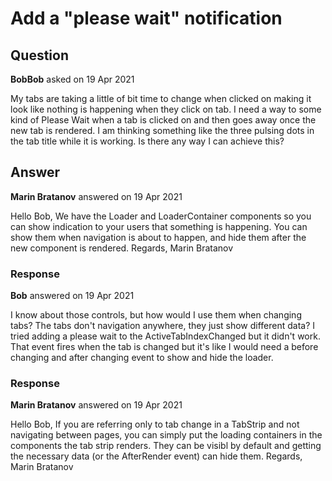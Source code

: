 # Add a "please wait" notification

## Question

**BobBob** asked on 19 Apr 2021

My tabs are taking a little of bit time to change when clicked on making it look like nothing is happening when they click on tab. I need a way to some kind of Please Wait when a tab is clicked on and then goes away once the new tab is rendered. I am thinking something like the three pulsing dots in the tab title while it is working. Is there any way I can achieve this?

## Answer

**Marin Bratanov** answered on 19 Apr 2021

Hello Bob, We have the Loader and LoaderContainer components so you can show indication to your users that something is happening. You can show them when navigation is about to happen, and hide them after the new component is rendered. Regards, Marin Bratanov

### Response

**Bob** answered on 19 Apr 2021

I know about those controls, but how would I use them when changing tabs? The tabs don't navigation anywhere, they just show different data? I tried adding a please wait to the ActiveTabIndexChanged but it didn't work. That event fires when the tab is changed but it's like I would need a before changing and after changing event to show and hide the loader.

### Response

**Marin Bratanov** answered on 19 Apr 2021

Hello Bob, If you are referring only to tab change in a TabStrip and not navigating between pages, you can simply put the loading containers in the components the tab strip renders. They can be visibl by default and getting the necessary data (or the AfterRender event) can hide them. Regards, Marin Bratanov
